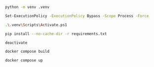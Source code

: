 ```bash
python -m venv .venv
```

```bash
Set-ExecutionPolicy -ExecutionPolicy Bypass -Scope Process -Force
```

```bash
.\.venv\Scripts\Activate.ps1
```

```bash
pip install --no-cache-dir -r requirements.txt
```

```bash
deactivate
```

```bash
docker compose build
```

```bash
docker compose up
```